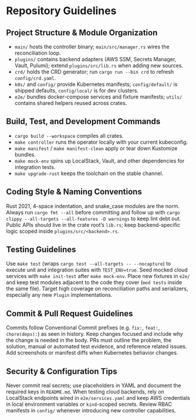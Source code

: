 # Repository Guidelines

## Project Structure & Module Organization
- `main/` hosts the controller binary; `main/src/manager.rs` wires the reconciliation loop.
- `plugins/` contains backend adapters (AWS SSM, Secrets Manager, Vault, Pulumi); extend `plugins/src/lib.rs` when adding new sources.
- `crd/` holds the CRD generator; run `cargo run --bin crd` to refresh `config/crd.yaml`.
- `k8s/` and `config/` provide Kubernetes manifests; `config/default/` is shipped defaults, `config/local/` is for dev clusters.
- `e2e/` bundles docker-compose services and fixture manifests; `utils/` contains shared helpers reused across crates.

## Build, Test, and Development Commands
- `cargo build --workspace` compiles all crates.
- `make controller` runs the operator locally with your current kubeconfig.
- `make manifest` / `make manifest-clean` apply or tear down Kustomize bundles.
- `make mock-env` spins up LocalStack, Vault, and other dependencies for integration tests.
- `make upgrade-rust` keeps the toolchain on the stable channel.

## Coding Style & Naming Conventions
Rust 2021, 4-space indentation, and snake_case modules are the norm. Always run `cargo fmt --all` before committing and follow up with `cargo clippy --all-targets --all-features -D warnings` to keep lint debt out. Public APIs should live in the crate root’s `lib.rs`; keep backend-specific logic scoped inside `plugins/src/<backend>.rs`.

## Testing Guidelines
Use `make test` (wraps `cargo test --all-targets -- --nocapture`) to execute unit and integration suites with `TEST_ENV=true`. Seed mocked cloud services with `make init-test` after `make mock-env`. Place new fixtures in `e2e/` and keep test modules adjacent to the code they cover (`mod tests` inside the same file). Target high coverage on reconciliation paths and serializers, especially any new `Plugin` implementations.

## Commit & Pull Request Guidelines
Commits follow Conventional Commit prefixes (e.g. `fix:`, `feat:`, `chore(deps):`) as seen in history. Keep changes focused and include why the change is needed in the body. PRs must outline the problem, the solution, manual or automated test evidence, and reference related issues. Add screenshots or manifest diffs when Kubernetes behavior changes.

## Security & Configuration Tips
Never commit real secrets; use placeholders in YAML and document the required keys in `README.md`. When testing cloud backends, rely on LocalStack endpoints wired in `e2e/services.yaml` and keep AWS credentials in local environment variables or `kind`-scoped secrets. Review RBAC manifests in `config/` whenever introducing new controller capabilities.
